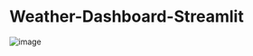 # Weather-Dashboard-Streamlit
![image](https://user-images.githubusercontent.com/51774600/181279986-9e799073-11ec-426e-8cc0-cb6cfb43c239.png)
